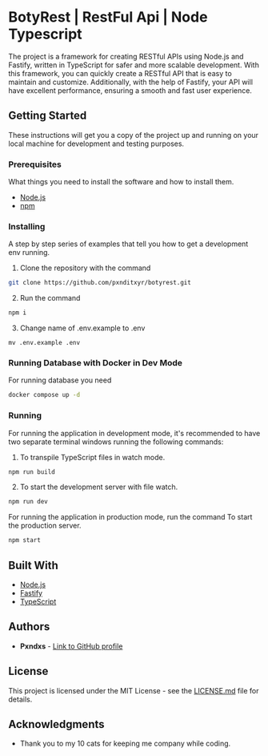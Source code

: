 # BotyRest | RestFul Api | Node Typescript

The project is a framework for creating RESTful APIs using Node.js and Fastify, written in TypeScript for safer and more scalable development. With this framework, you can quickly create a RESTful API that is easy to maintain and customize. Additionally, with the help of Fastify, your API will have excellent performance, ensuring a smooth and fast user experience.

## Getting Started

These instructions will get you a copy of the project up and running on your local machine for development and testing purposes.

### Prerequisites

What things you need to install the software and how to install them.

- [Node.js](https://nodejs.org/)
- [npm](https://www.npmjs.com/)

### Installing

A step by step series of examples that tell you how to get a development env running.

1. Clone the repository with the command 

```bash
git clone https://github.com/pxnditxyr/botyrest.git
```

2. Run the command 
```bash
npm i
```

3. Change name of .env.example to .env
```
mv .env.example .env
```

### Running Database with Docker in Dev Mode

For running database you need 
```bash
docker compose up -d
```

### Running

For running the application in development mode, it's recommended to have two separate terminal windows running the following commands:

1. To transpile TypeScript files in watch mode.

```bash
npm run build
```
2. To start the development server with file watch.

```bash
npm run dev 
```

For running the application in production mode, run the command
To start the production server.
```bash
npm start
```


## Built With

* [Node.js](https://nodejs.org/)
* [Fastify](https://www.fastify.io/)
* [TypeScript](https://www.typescriptlang.org/)

## Authors

* **Pxndxs** - [Link to GitHub profile](https://github.com/pxnditxyr)

## License

This project is licensed under the MIT License - see the [LICENSE.md](LICENSE.md) file for details.

## Acknowledgments

* Thank you to my 10 cats for keeping me company while coding.
